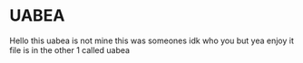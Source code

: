 # UABEA

Hello this uabea is not mine this was someones idk who you but yea enjoy it file is in the other 1 called uabea
